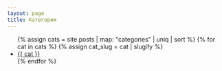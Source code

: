 ```yaml
---
layout: page
title: Категории
---
```


<ul>
  {% assign cats = site.posts | map: "categories" | uniq | sort %}
  {% for cat in cats %}
    {% assign cat_slug = cat | slugify %}
    <li><a href="/categories/{{ cat_slug }}/">{{ cat }}</a></li>
  {% endfor %}
</ul>
